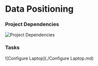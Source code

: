 # Data Positioning

### Project Dependencies

![](https://datapos-resources.netlify.app/diagrams/Project%20Dependencies.svg "Project Dependencies")


### Tasks

![Configure Laptop](./Configure Laptop.md)
